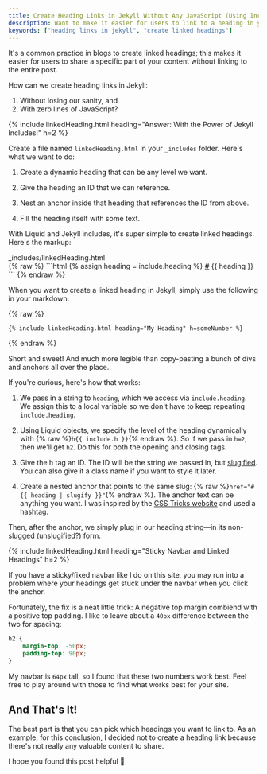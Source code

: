 ```yaml
---
title: Create Heading Links in Jekyll Without Any JavaScript (Using Includes)
description: Want to make it easier for users to link to a heading in your blog, but don't want to go through the hassle manually? In this post, we'll look at how you can create heading links with Jekyll includes.
keywords: ["heading links in jekyll", "create linked headings"]
---
```


It's a common practice in blogs to create linked headings; this makes it easier for users to share a specific part of your content without linking to the entire post.

How can we create heading links in Jekyll:

1. Without losing our sanity, and
2. With zero lines of JavaScript?

{% include linkedHeading.html heading="Answer: With the Power of Jekyll Includes!" h=2 %}

Create a file named `linkedHeading.html` in your `_includes` folder. Here's what we want to do:

1. Create a dynamic heading that can be any level we want.

2. Give the heading an ID that we can reference.

3. Nest an anchor inside that heading that references the ID from above.

4. Fill the heading itself with some text.

With Liquid and Jekyll includes, it's super simple to create linked headings. Here's the markup:

<div class="filename">_includes/linkedHeading.html</div>
{% raw %}
```html
{% assign heading = include.heading %}
<h{{ include.h }} id="{{ heading | slugify }}" class="linked-heading">
    <a href="#{{ heading | slugify }}">#</a>
    {{ heading }}
</h{{ include.h }}>
```
{% endraw %}

When you want to create a linked heading in Jekyll, simply use the following in your markdown:

{% raw %}
```liquid
{% include linkedHeading.html heading="My Heading" h=someNumber %}
```
{% endraw %}

Short and sweet! And much more legible than copy-pasting a bunch of divs and anchors all over the place.

If you're curious, here's how that works:

1. We pass in a string to `heading`, which we access via `include.heading`. We assign this to a local variable so we don't have to keep repeating `include.heading`.

2. Using Liquid objects, we specify the level of the heading dynamically with {% raw %}`h{{ include.h }}`{% endraw %}. So if we pass in `h=2`, then we'll get `h2`. Do this for both the opening and closing tags.

3. Give the h tag an ID. The ID will be the string we passed in, but [slugified](https://jekyllrb.com/docs/liquid/filters/). You can also give it a class name if you want to style it later.

4. Create a nested anchor that points to the same slug: {% raw %}`href="#{{ heading | slugify }}"`{% endraw %}. The anchor text can be anything you want. I was inspired by the [CSS Tricks website](https://css-tricks.com/) and used a hashtag.

Then, after the anchor, we simply plug in our heading string—in its non-slugged (unslugified?) form.

{% include linkedHeading.html heading="Sticky Navbar and Linked Headings" h=2 %}

If you have a sticky/fixed navbar like I do on this site, you may run into a problem where your headings get stuck under the navbar when you click the anchor.

Fortunately, the fix is a neat little trick: A negative top margin combiend with a positive top padding. I like to leave about a `40px` difference between the two for spacing:

```css
h2 {
    margin-top: -50px;
    padding-top: 90px;
}
```

My navbar is `64px` tall, so I found that these two numbers work best. Feel free to play around with those to find what works best for your site.

## And That's It!

The best part is that you can pick which headings you want to link to. As an example, for this conclusion, I decided not to create a heading link because there's not really any valuable content to share.

I hope you found this post helpful 🙂
